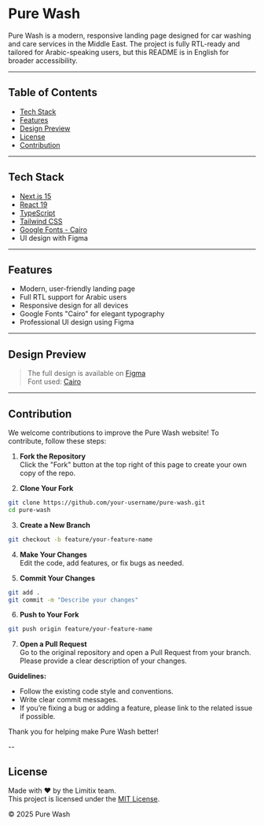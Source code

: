 # Pure Wash

Pure Wash is a modern, responsive landing page designed for car washing and care services in the Middle East. The project is fully RTL-ready and tailored for Arabic-speaking users, but this README is in English for broader accessibility.

---

## Table of Contents

- [Tech Stack](#tech-stack)
- [Features](#features)
- [Design Preview](#design-preview)
- [License](#license)
- [Contribution](#contribution)

---

## Tech Stack

- [Next.js 15](https://nextjs.org/)
- [React 19](https://react.dev/)
- [TypeScript](https://www.typescriptlang.org/)
- [Tailwind CSS](https://tailwindcss.com/)
- [Google Fonts - Cairo](https://fonts.google.com/specimen/Cairo)
- UI design with Figma

---

## Features

- Modern, user-friendly landing page
- Full RTL support for Arabic users
- Responsive design for all devices
- Google Fonts "Cairo" for elegant typography
- Professional UI design using Figma

---

## Design Preview

> The full design is available on [Figma](#)  
> Font used: [Cairo](https://fonts.google.com/specimen/Cairo)

---


## Contribution

We welcome contributions to improve the Pure Wash website! To contribute, follow these steps:

1. **Fork the Repository**  
  Click the "Fork" button at the top right of this page to create your own copy of the repo.

2. **Clone Your Fork**  
  ```bash
  git clone https://github.com/your-username/pure-wash.git
  cd pure-wash
  ```

3. **Create a New Branch**  
  ```bash
  git checkout -b feature/your-feature-name
  ```

4. **Make Your Changes**  
  Edit the code, add features, or fix bugs as needed.

5. **Commit Your Changes**  
  ```bash
  git add .
  git commit -m "Describe your changes"
  ```

6. **Push to Your Fork**  
  ```bash
  git push origin feature/your-feature-name
  ```

7. **Open a Pull Request**  
  Go to the original repository and open a Pull Request from your branch.  
  Please provide a clear description of your changes.

**Guidelines:**
- Follow the existing code style and conventions.
- Write clear commit messages.
- If you’re fixing a bug or adding a feature, please link to the related issue if possible.

Thank you for helping make Pure Wash better!

--

## License

Made with ❤️ by the Limitix team.  
This project is licensed under the [MIT License](LICENSE).

© 2025 Pure Wash